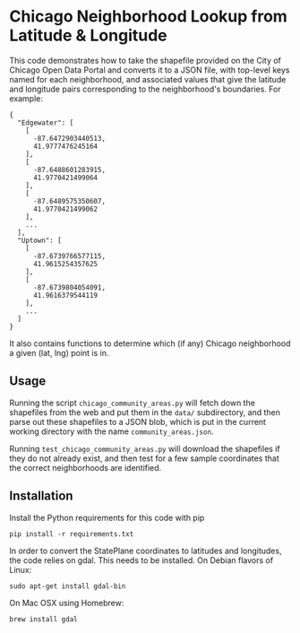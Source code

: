 # Chicago Neighborhood Lookup from Latitude & Longitude

This code demonstrates how to take the shapefile provided on the City of Chicago Open Data Portal and converts it to a JSON file, with top-level keys named for each neighborhood, and associated values that give the latitude and longitude pairs corresponding to the neighborhood's boundaries.  For example:

```
{
  "Edgewater": [
    [
      -87.6472903440513,
      41.9777476245164
    ],
    [
      -87.6488601283915,
      41.9770421499064
    ],
    [
      -87.6489575350607,
      41.9770421499062
    ],
    ...
  ],
  "Uptown": [
    [
      -87.6739766577115,
      41.9615254357625
    ],
    [
      -87.6739804054091,
      41.9616379544119
    ],
    ...
  ]
}
```

It also contains functions to determine which (if any) Chicago neighborhood a given (lat, lng) point is in.

## Usage

Running the script ``chicago_community_areas.py`` will fetch down the shapefiles from the web and put them in the ``data/`` subdirectory, and then parse out these shapefiles to a JSON blob, which is put in the current working directory with the name ``community_areas.json``.

Running ``test_chicago_community_areas.py`` will download the shapefiles if they do not already exist, and then test for a few sample coordinates that the correct neighborhoods are identified.

## Installation

Install the Python requirements for this code with pip

    pip install -r requirements.txt

In order to convert the StatePlane coordinates to latitudes and longitudes, the code relies on gdal.  This needs to be installed.  On Debian flavors of Linux:

    sudo apt-get install gdal-bin

On Mac OSX using Homebrew:

    brew install gdal
